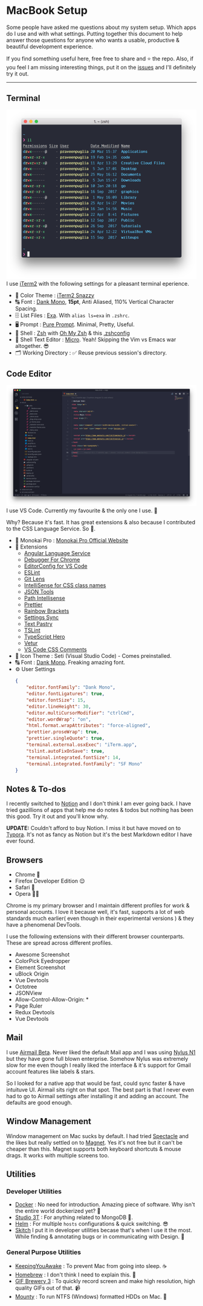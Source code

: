 # MacBook Setup
Some people have asked me questions about my system setup. Which apps do I use and with what settings. Putting together this document to help answer those questions for anyone who wants a usable, productive & beautiful development experience. 

If you find something useful here, free free to share and ⭐️ the repo. Also, if you feel I am missing interesting things, put it on the [issues](https://github.com/praveenpuglia/mac-setup/issues) and I'll definitely try it out. 

---

## Terminal
![Terminal Setup](./images/iterm.png)
I use [iTerm2](https://www.iterm2.com/) with the following settings for a pleasant terminal eperience.

- 🎨 Color Theme : [iTerm2 Snazzy](https://github.com/sindresorhus/iterm2-snazzy)
- 🔠 Font : [Dank Mono](https://dank.sh/), **15pt**, Anti Aliased, 110% Vertical Character Spacing. 
- 🗄 List Files : [Exa](https://github.com/ogham/exa). With `alias ls=exa` in `.zshrc`.
- 🖥 Prompt : [Pure Prompt](https://github.com/sindresorhus/pure). Minimal, Pretty, Useful.
- 🐚 Shell : [Zsh](http://www.zsh.org/) with [Oh My Zsh](https://github.com/robbyrussell/oh-my-zsh) & this [.zshconfig](https://github.com/praveenpuglia/dotfiles/blob/master/.zshrc)
- 📝 Shell Text Editor : [Micro](https://github.com/zyedidia/micro). Yeah! Skipping the Vim vs Emacs war altogether. 😎
- 🗂 Working Directory : ✅ Reuse previous session's directory.

## Code Editor
![Visual Studio Code - Insiders](images/vscode.png)
I use VS Code. Currently my favourite & the only one I use. 💖 

Why? Because it's fast. It has great extensions & also because I contributed to the CSS Language Service. So 🤟. 
- 🎨 Monokai Pro : [Monokai Pro Official Website](https://www.monokai.pro/vscode/)
- 🔌 Extensions
    - [Angular Language Service](https://marketplace.visualstudio.com/items?itemName=Angular.ng-template)
    - [Debugger For Chrome](https://marketplace.visualstudio.com/items?itemName=msjsdiag.debugger-for-chrome)
    - [EditorConfig for VS Code](https://marketplace.visualstudio.com/items?itemName=EditorConfig.EditorConfig)
    - [ESLint](https://marketplace.visualstudio.com/items?itemName=dbaeumer.vscode-eslint)
    - [Git Lens](https://marketplace.visualstudio.com/items?itemName=eamodio.gitlens)
    - [IntelliSense for CSS class names](https://marketplace.visualstudio.com/items?itemName=Zignd.html-css-class-completion)
    - [JSON Tools](https://marketplace.visualstudio.com/items?itemName=eriklynd.json-tools)
    - [Path Intellisense](https://marketplace.visualstudio.com/items?itemName=christian-kohler.path-intellisense)
    - [Prettier](https://marketplace.visualstudio.com/items?itemName=esbenp.prettier-vscode)
    - [Rainbow Brackets](https://marketplace.visualstudio.com/items?itemName=2gua.rainbow-brackets)
    - [Settings Sync](https://marketplace.visualstudio.com/items?itemName=Shan.code-settings-sync)
    - [Text Pastry](https://marketplace.visualstudio.com/items?itemName=jkjustjoshing.vscode-text-pastry)
    - [TSLint](https://marketplace.visualstudio.com/items?itemName=eg2.tslint)
    - [TypeScript Hero](https://marketplace.visualstudio.com/items?itemName=rbbit.typescript-hero)
    - [Vetur](https://marketplace.visualstudio.com/items?itemName=octref.vetur)
    - [VS Code CSS Comments](https://marketplace.visualstudio.com/items?itemName=ashhitch.vs-code-css-comments)
- 💅 Icon Theme : Seti (Visual Studio Code) - Comes preinstalled.
- 🔠 Font : [Dank Mono](https://dank.sh/). Freaking amazing font.
- ⚙️ User Settings 
    ```json
    {
        "editor.fontFamily": "Dank Mono",
        "editor.fontLigatures": true,
        "editor.fontSize": 15,
        "editor.lineHeight": 30,
        "editor.multiCursorModifier": "ctrlCmd",
        "editor.wordWrap": "on",
        "html.format.wrapAttributes": "force-aligned",
        "prettier.proseWrap": true,
        "prettier.singleQuote": true,
        "terminal.external.osxExec": "iTerm.app",
        "tslint.autoFixOnSave": true,
        "terminal.integrated.fontSize": 14,
        "terminal.integrated.fontFamily": "SF Mono"
    }
    ```

## Notes & To-dos
I recently switched to [Notion](https://www.notion.so/) and I don't think I am ever going back. I have tried gazillions of apps that help me do notes & todos but nothing has been this good. Try it out and you'll know why.

**UPDATE:** Couldn't afford to buy Notion. I miss it but have moved on to [Typora](https://typora.io/). It's not as fancy as Notion but it's the best Markdown editor I have ever found.

## Browsers
- Chrome 🤩
- Firefox Developer Edition 😌
- Safari 🙂
- Opera 🕵️‍♂️

Chrome is my primary browser and I maintain different profiles for work & personal accounts. I love it because well, it's fast, supports a lot of web standards much earlier( even though in their experimental versions ) & they have a phenomenal DevTools. 

I use the following extensions with their different browser counterparts. These are spread across different profiles.
- Awesome Screenshot
- ColorPick Eyedropper
- Element Screenshot
- uBlock Origin
- Vue Devtools
- Octotree
- JSONView
- Allow-Control-Allow-Origin: *
- Page Ruler
- Redux Devtools
- Vue Devtools

## Mail
I use [Airmail Beta](https://rink.hockeyapp.net/recruit/32ae0ef725bd451f97ea05260dfa0f28). Never liked the default Mail app and I was using [Nylus N1](https://www.nylas.com/) but they have gone full blown enterprise. Somehow Nylus was extremely slow for me even though I really liked the interface & it's support for Gmail account features like labels & stars. 

So I looked for a native app that would be fast, could sync faster & have intuituve UI. Airmail sits right on that spot. The best part is that I never even had to go to Airmail settings after installing it and adding an account. The defaults are good enough. 

## Window Management
Window management on Mac sucks by default. I had tried [Spectacle](https://www.spectacleapp.com/) and the likes but really settled on to [Magnet](https://itunes.apple.com/in/app/magnet/id441258766?mt=12). Yes it's not free but it can't be cheaper than this. Magnet supports both keyboard shortcuts & mouse drags. It works with multiple screens too. 

## Utilities
### Developer Utilities
- [Docker](https://www.docker.com/) : No need for introduction. Amazing piece of software. Why isn't the entire world dockerized yet? 🤔
- [Studio 3T](https://studio3t.com/) : For anything related to MongoDB 🍃.
- [Helm](https://itunes.apple.com/us/app/helm-hosts-file-manager/id1099472017?mt=12) : For multiple `hosts` configurations & quick switching. 😎
- [Skitch](https://evernote.com/products/skitch) I put it in developer utilities becase that's when I use it the most. While finding & annotating bugs or in communicating with Design. 📸
### General Purpose Utilities
- [KeepingYouAwake](https://github.com/newmarcel/KeepingYouAwake) : To prevent Mac from going into sleep. ☕️
- [Homebrew](https://brew.sh/) : I don't think I need to explain this. 🍻
- [GIF Brewery 3](http://gifbrewery.com/) : To quickly record screen and make high resolution, high quality GIFs out of that. 📹
- [Mounty](http://enjoygineering.com/mounty/) : To run NTFS (Windows) formatted HDDs on Mac. 💽
